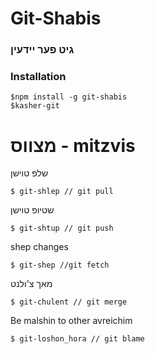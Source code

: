 # Git-Shabis
###  גיט פער יידעין

### Installation
```
$npm install -g git-shabis
$kasher-git
```
# מצווס - mitzvis
שלפ טוישן
```
$ git-shlep // git pull
```
שטיופ טוישן
```
$ git-shtup // git push
```
shep changes
```
$ git-shep //git fetch
```
מאך צ'ולנט
```
$ git-chulent // git merge
```
Be malshin to other avreichim
```
$ git-loshon_hora // git blame
```
